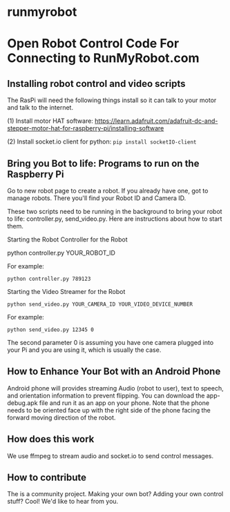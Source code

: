 # runmyrobot

<h1> Open Robot Control Code For Connecting to RunMyRobot.com </h1>

<h2> Installing robot control and video scripts </h2>


The RasPi will need the following things install so it can talk to your motor and talk to the internet.

(1) Install motor HAT software:
https://learn.adafruit.com/adafruit-dc-and-stepper-motor-hat-for-raspberry-pi/installing-software

(2) Install socket.io client for python:
```pip install socketIO-client```


<h2> Bring you Bot to life: Programs to run on the Raspberry Pi </h2>

Go to new robot page to create a robot. If you already have one, got to manage robots. There you'll find your Robot ID and Camera ID.

These two scripts need to be running in the background to bring your robot to life: controller.py, send_video.py. Here are instructions about how to start them.

Starting the Robot Controller for the Robot

python controller.py YOUR_ROBOT_ID

For example:

```python controller.py 789123```



Starting the Video Streamer for the Robot


```python send_video.py YOUR_CAMERA_ID YOUR_VIDEO_DEVICE_NUMBER```

For example:

```python send_video.py 12345 0```

The second parameter 0 is assuming you have one camera plugged into your Pi and you are using it, which is usually the case.




<h2> How to Enhance Your Bot with an Android Phone </h2>

Android phone will provides streaming Audio (robot to user), text to speech, and orientation information to prevent flipping. You can download the app-debug.apk file and run it as an app on your phone. Note that the phone needs to be oriented face up with the right side of the phone facing the forward moving direction of the robot.



<h2> How does this work </h2>

We use ffmpeg to stream audio and socket.io to send control messages.

<h2> How to contribute </h2>

The is a community project. Making your own bot? Adding your own control stuff? Cool! We'd like to hear from you.


